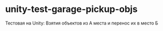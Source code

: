 # unity-test-garage-pickup-objs
Тестовая на Unity: Взятия объектов из А места и перенос их в место Б
